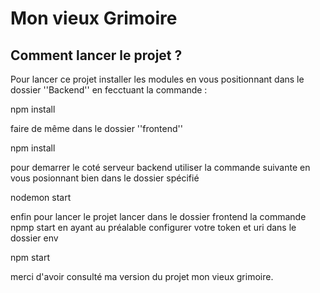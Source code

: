# Mon vieux Grimoire


## Comment lancer le projet ? 


Pour lancer ce projet installer les modules en vous positionnant dans le dossier ''Backend'' en fecctuant la commande :

npm install 

faire de même dans le dossier ''frontend''

npm install 

pour demarrer le coté serveur backend utiliser la commande suivante en vous posionnant bien dans le dossier spécifié

nodemon start


enfin pour lancer le projet lancer dans le dossier frontend la commande npmp start en ayant au préalable configurer votre token et uri dans le dossier env


npm start 


merci d'avoir consulté ma version du projet mon vieux grimoire. 